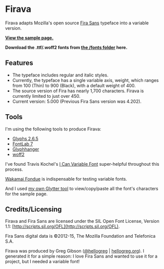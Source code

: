# Firava

Firava adapts Mozilla's open source [Fira Sans](https://github.com/mozilla/Fira) typeface into a variable version.

**[View the sample page.](https://firava.netlify.app/)**

**Download the .ttf/.woff2 fonts from [the /fonts folder](https://github.com/hellogreg/firava/tree/main/fonts) here.**

## Features

* The typeface includes regular and italic styles.
* Currently, the typeface has a single variable axis, weight, which ranges from 100 (Thin) to 900 (Black), with a default weight of 400.
* The source version of Fira has nearly 1,700 characters. Firava is currently limited to just over 450.
* Current version: 5.000 (Previous Fira Sans version was 4.202).

## Tools

I'm using the following tools to produce Firava:
* [Glyphs 2.6.5](https://glyphsapp.com/)
* [FontLab 7](https://www.fontlab.com/font-editor/fontlab/)
* [Glyphhanger](https://github.com/filamentgroup/glyphhanger)
* [woff2](https://github.com/google/woff2)

I've found Travis Kochel's [I Can Variable Font](https://github.com/scribbletone/i-can-variable-font) super-helpful throughout this process.

[Wakamai Fondue](https://wakamaifondue.com/) is indispensable for testing variable fonts.

And I used [my own Glytter tool](https://hellogreg.github.io/glytter/) to view/copy/paste all the font's characters for the sample page.

## Credits/Licensing

Firava and Fira Sans are licensed under the SIL Open Font License, Version 1.1:
[http://scripts.sil.org/OFL](http://scripts.sil.org/OFL).

Fira Sans digital data is ©2012-15, The Mozilla Foundation and Telefonica S.A.

Firava was produced by Greg Gibson ([@hellogreg](https://twitter.com/hellogreg/) | [hellogreg.org](https://hellogreg.org)). I generated it for a simple reason: I love Fira Sans and wanted to use it for a project, but I needed a variable font!
